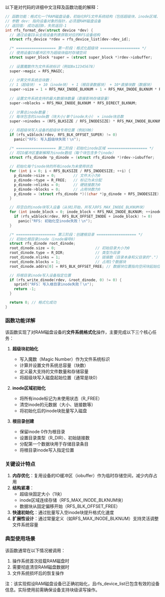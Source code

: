 以下是对代码的详细中文注释及函数功能的解释：

```c
// 函数功能：格式化一个RAM磁盘设备，初始化RFS文件系统结构（包括超级块、inode区域、根目录）
// 参数 dev: 指向设备对象的指针，必须是RAM磁盘设备
// 返回值: 成功返回0，失败返回-1
int rfs_format_dev(struct device *dev) {
  // 通过设备ID从全局设备列表获取对应的RFS设备结构
  struct rfs_device *rdev = rfs_device_list[dev->dev_id];

  /* ================== 第一阶段：格式化超级块 ================== */
  // 使用设备IO缓冲区作为超级块临时存储空间
  struct super_block *super = (struct super_block *)rdev->iobuffer;
  
  // 设置魔数作为文件系统标识（例如0x12345678）
  super->magic = RFS_MAGIC; 
  
  // 计算文件系统总块数：
  // 1（超级块） + 10（inode块） + 1（根目录数据块） + 10*直接块数（数据块）
  super->size = 1 + RFS_MAX_INODE_BLKNUM + 1 + RFS_MAX_INODE_BLKNUM * RFS_DIRECT_BLKNUM;
  
  // 设置文件系统支持的最大数据块数量（直接影响存储容量）
  super->nblocks = RFS_MAX_INODE_BLKNUM * RFS_DIRECT_BLKNUM;
  
  // 计算总inode数量：
  // 每块包含的inode数（块大小/单个inode大小） × inode块总数
  super->ninodes = (RFS_BLKSIZE / RFS_INODESIZE) * RFS_MAX_INODE_BLKNUM;

  // 将超级块写入设备的超级块专用位置（例如块0）
  if (rfs_w1block(rdev, RFS_BLK_OFFSET_SUPER) != 0)
    panic("RFS: 写入超级块失败！\n");

  /* ================== 第二阶段：初始化inode区域 ================== */
  // 将IO缓冲区重新解释为inode数组（每个块包含多个inode）
  struct rfs_dinode *p_dinode = (struct rfs_dinode *)rdev->iobuffer;
  
  // 初始化每个inode块的所有inode为未使用状态
  for (int i = 0; i < RFS_BLKSIZE / RFS_INODESIZE; ++i) {
    p_dinode->size = 0;        // 文件大小为0
    p_dinode->type = R_FREE;   // 标记为未分配
    p_dinode->nlinks = 0;      // 硬链接数为0
    p_dinode->blocks = 0;      // 占用块数为0
    p_dinode = (struct rfs_dinode *)((char *)p_dinode + RFS_INODESIZE); // 移动到下一个inode
  }

  // 将空白的inode块写入设备（从块1开始，共写入RFS_MAX_INODE_BLKNUM块）
  for (int inode_block = 0; inode_block < RFS_MAX_INODE_BLKNUM; ++inode_block) {
    if (rfs_w1block(rdev, RFS_BLK_OFFSET_INODE + inode_block) != 0)
      panic("RFS: 初始化空inode失败！\n");
  }

  /* ================== 第三阶段：创建根目录 ================== */
  // 初始化根目录inode（inode编号0）
  struct rfs_dinode root_dinode;
  root_dinode.size = 0;                  // 初始目录大小为0
  root_dinode.type = R_DIR;              // 类型为目录
  root_dinode.nlinks = 1;                // 链接数（目录本身和父目录的"."）
  root_dinode.blocks = 1;                // 占用1个数据块
  root_dinode.addrs[0] = RFS_BLK_OFFSET_FREE; // 数据块位置指向空闲块起始位置

  // 将根目录inode写入设备指定位置
  if (rfs_write_dinode(rdev, &root_dinode, 0) != 0) {
    sprint("RFS: 写入根目录inode失败！\n");
    return -1;
  }

  return 0; // 格式化成功
}
```

### 函数功能详解
该函数实现了对RAM磁盘设备的**文件系统格式化**操作，主要完成以下三个核心任务：

1. **超级块初始化**
   - 写入魔数（Magic Number）作为文件系统标识
   - 计算并设置文件系统总容量（块数）
   - 定义最大支持的文件数量和存储容量
   - 将超级块写入磁盘起始位置（通常是块0）

2. **inode区域初始化**
   - 将所有inode标记为未使用状态（R_FREE）
   - 清空inode的元数据（大小、链接数等）
   - 将初始化后的inode块批量写入磁盘

3. **根目录创建**
   - 保留inode 0作为根目录
   - 设置目录类型（R_DIR）、初始链接数
   - 分配第一个数据块用于存储目录条目
   - 将根目录inode写入指定位置

### 关键设计特点
1. **内存优化**：复用设备的IO缓冲区（iobuffer）作为临时存储空间，减少内存占用
2. **结构紧凑**：
   - 超级块固定大小（1块）
   - inode区域连续存储（RFS_MAX_INODE_BLKNUM块）
   - 数据块从固定偏移开始（RFS_BLK_OFFSET_FREE）
3. **快速初始化**：通过批量写入空inode块提升格式化速度
4. **扩展性设计**：通过常量定义（如RFS_MAX_INODE_BLKNUM）支持灵活调整文件系统容量

### 典型使用场景
该函数通常在以下情况被调用：
1. 操作系统首次挂载RAM磁盘时
2. 需要彻底清空RAM磁盘数据时
3. 文件系统损坏后的恢复操作

注：该实现假设RAM磁盘设备已正确初始化，且rfs_device_list已包含有效的设备信息。实际使用前需确保设备支持块级读写操作。